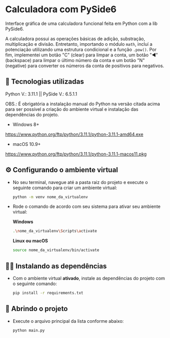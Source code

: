 # Calculadora com PySide6

Interface gráfica de uma calculadora funcional feita em Python com a lib PySide6.

A calculadora possui as operações básicas de adição, substração, multiplicação e divisão. Entretanto, importando o módulo <code>math</code>, incluí a potenciação utilizando uma estrutura condicional e a função <code>.pow()</code>. Por fim, implementei um botão "C" (clear) para limpar a conta, um botão "◀" (backspace) para limpar o último número da conta e um botão "N" (negative) para converter os números da conta de positivos para negativos.

## 🔧 Tecnologias utilizadas
Python V.: 3.11.1 || PySide V.: 6.5.1.1

OBS.: É obrigatória a instalação manual do Python na versão citada acima para ser possível a criação do ambiente virtual e instalação das dependências do projeto.

- Windows 8+

https://www.python.org/ftp/python/3.11.1/python-3.11.1-amd64.exe

- macOS 10.9+

https://www.python.org/ftp/python/3.11.1/python-3.11.1-macos11.pkg

## ⚙️ Configurando o ambiente virtual
* No seu terminal, navegue até a pasta raiz do projeto e execute o seguinte comando para criar um ambiente virtual:

  ```bash
  python -m venv nome_da_virtualenv
  ```

* Rode o comando de acordo com seu sistema para ativar seu ambiente virtual:

  **Windows**
  ```bash
  .\nome_da_virtualenv\Scripts\activate
  ```
  
  **Linux ou macOS**
  ```bash
  source nome_da_virtualenv/bin/activate
  ```

## 🧑‍🔬 Instalando as dependências
* Com o ambiente virtual **ativado**, instale as dependências do projeto com o seguinte comando:
  
  ```bash
  pip install -r requirements.txt
  ```

## 📂 Abrindo o projeto
* Execute o arquivo principal da lista conforme abaixo:

  ```bash
  python main.py
  ```
